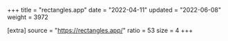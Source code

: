 +++
title = "rectangles.app"
date = "2022-04-11"
updated = "2022-06-08"
weight = 3972

[extra]
source = "https://rectangles.app/"
ratio = 53
size = 4
+++
